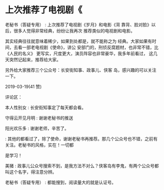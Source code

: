 # 上次推荐了电视剧《

老秘书（答疑专用） : 上次推荐了电视剧《岁月》和电影《背 靠背、脸对脸》以后，很多人觉得非常经典，纷纷让我再次 推荐类似的电视剧和电影。

其实经典往往就意味着稀少，如果到处都是，就不能称之为 经典。大家如果有时间，去看一部老电视剧《使命》，讲公 安部门的，刑侦反腐题材，也非常不错，比《人民的名义》 更写实，尺度更大，演员阵容也非常豪华，我多年前看过， 这几天突然记起来，推荐给大家。

另外给大家推荐三个公众号：长安街知事、政事儿、侠客 岛，感兴趣的可以关注一下。

2019-03-19(41 赞)

评论区：

本人性别女 : 长安街知事定了每天都会看。

守得云开见月明 : 谢谢老秘书的推送

阳光欢乐多 : 谢谢老师，辛苦了。

: 其他的都看过了，除了使命，谢谢老秘书再推荐。那几个公众号也不错，之前有关注。老秘书的风格，实在！一切都

是学习！

美猪 : 政事儿公众号搜索不到，是我方法不对么？侠客岛有李鬼，有两个公众号都叫这个名字，得注意分辨。

老秘书（答疑专用） : 都能搜到，阅读量大的就是认证号。